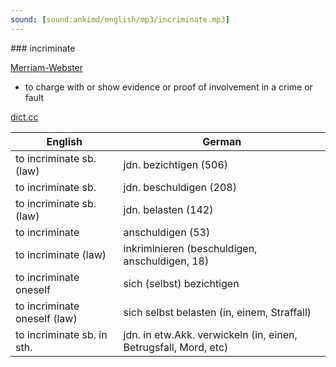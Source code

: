 ```yaml
---
sound: [sound:ankimd/english/mp3/incriminate.mp3]
---
```


\### incriminate

[Merriam-Webster](https://www.merriam-webster.com/dictionary/incriminate)

- to charge with or show evidence or proof of involvement in a crime or fault

[dict.cc](https://www.dict.cc/incriminate)

| English        | German       |
| -------------- | ------------ |
| to incriminate sb. (law) | jdn. bezichtigen (506) |
| to incriminate sb. | jdn. beschuldigen (208) |
| to incriminate sb. (law) | jdn. belasten (142) |
| to incriminate | anschuldigen (53) |
| to incriminate (law) | inkriminieren (beschuldigen, anschuldigen, 18) |
| to incriminate oneself | sich (selbst) bezichtigen |
| to incriminate oneself (law) | sich selbst belasten (in, einem, Straffall) |
| to incriminate sb. in sth. | jdn. in etw.Akk. verwickeln (in, einen, Betrugsfall, Mord, etc) |
